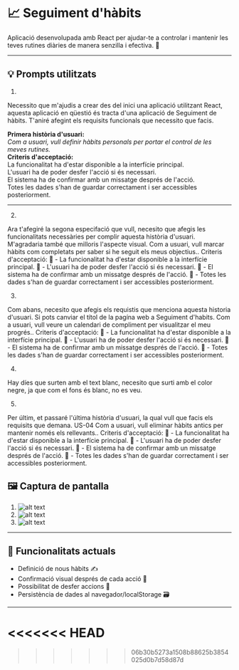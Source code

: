 # 📈 Seguiment d'hàbits

Aplicació desenvolupada amb React per ajudar-te a controlar i mantenir les teves rutines diàries de manera senzilla i efectiva. 🎯

---

## 💡 Prompts utilitzats

1.  
Necessito que m'ajudis a crear des del inici una aplicació utilitzant React, aquesta aplicació en qüestió és tracta d'una aplicació de Seguiment de hàbits. T'aniré afegint els requisits funcionals que necessito que facis.  

**Primera història d'usuari:**  
*Com a usuari, vull definir hàbits personals per portar el control de les meves rutines.*  
**Criteris d'acceptació:**  
La funcionalitat ha d'estar disponible a la interfície principal.  
L'usuari ha de poder desfer l'acció si és necessari.  
El sistema ha de confirmar amb un missatge després de l'acció.  
Totes les dades s'han de guardar correctament i ser accessibles posteriorment.

---
2.
Ara t'afegiré la segona especifació que vull, necesito que afegis les funcionalitats necessàries per complir aquesta història d'usuari. M'agradaria també que milloris l'aspecte visual.
Com a usuari, vull marcar hàbits com completats per saber si he seguit els meus objectius..
Criteris d'acceptació:
 - La funcionalitat ha d'estar disponible a la interfície principal.
 - L'usuari ha de poder desfer l'acció si és necessari.
 - El sistema ha de confirmar amb un missatge després de l'acció.
 - Totes les dades s'han de guardar correctament i ser accessibles posteriorment.


3. 

Com abans, necesito que afegis els requistis que menciona aquesta historia d'usuari. Si pots canviar el títol de la pagína web a Seguiment d'habits. Com a usuari, vull veure un calendari de compliment per visualitzar el meu progrés..
Criteris d'acceptació:
 - La funcionalitat ha d'estar disponible a la interfície principal.
 - L'usuari ha de poder desfer l'acció si és necessari.
 - El sistema ha de confirmar amb un missatge després de l'acció.
 - Totes les dades s'han de guardar correctament i ser accessibles posteriorment.

4.
Hay díes que surten amb el text blanc, necesito que surti amb el color negre, ja que com el fons és blanc, no es veu.


5.
Per últim, et passaré l'última història d'usuari, la qual vull que facis els requisits que demana. US-04
Com a usuari, vull eliminar hàbits antics per mantenir només els rellevants..
Criteris d'acceptació:
 - La funcionalitat ha d'estar disponible a la interfície principal.
 - L'usuari ha de poder desfer l'acció si és necessari.
 - El sistema ha de confirmar amb un missatge després de l'acció.
 - Totes les dades s'han de guardar correctament i ser accessibles posteriorment.
## 🖼️ Captura de pantalla

1. ![alt text](https://github.com/cintacarotg/Seguiment-d-habits/main/captures/1.png "Logo Title Text 1")
2. ![alt text](https://github.com/cintacarotg/Seguiment-d-habits/main/captures/2.png "Logo Title Text 1")
3. ![alt text](https://github.com/cintacarotg/Seguiment-d-habits/main/captures/3.png "Logo Title Text 1")
---

## 🚀 Funcionalitats actuals

- Definició de nous hàbits ✍️  
- Confirmació visual després de cada acció 💬  
- Possibilitat de desfer accions 🚫  
- Persistència de dades al navegador/localStorage 🗃️  

---
<<<<<<< HEAD
=======

>>>>>>> 06b30b5273a1508b88625b3854025d0b7d58d87d
